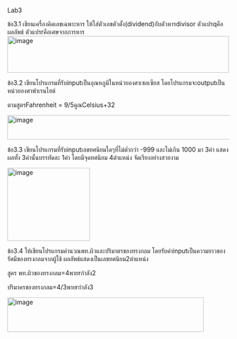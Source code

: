 Lab3 

ข้อ3.1 เขียนเครื่องคิดเลขเฉพาะหาร  ให้ใส่ตัวเลขตัวตั้ง(dividend)กับตัวหารdivisor ตัวแปรqคือผลลัพธ์ ตัวแปรrคือเศษจากการหาร
<img width="502" height="83" alt="image" src="https://github.com/user-attachments/assets/e40b166b-174c-4b49-a2c7-8f01b8d0d1d6" />

ข้อ3.2 เขียนโปรแกรมที่รับinputเป็นอุณหภูมิในหน่วยองศาเซลเซียส โดยโปรแกรมจะoutputเป็นหน่วยองศาฟาเรนไฮต์

ตามสูตรFahrenheit = 9/5คูณCelsius+32

<img width="718" height="55" alt="image" src="https://github.com/user-attachments/assets/3a716c61-b42b-4d99-8958-ffe5f92c244b" />

ข้อ3.3 เขียนโปรแกรมที่รับinputเลขทศนิยมใดๆที่ไม่ต่ำกว่า -999 และไม่เกิน 1000 มา 3ค่า แสดงผลทั้ง 3ค่านั้นบรรทัดละ 1ค่า โดยมีจุดทศนิยม 4ตำแหน่ง จัดเรียงอย่างสวยงาม

<img width="187" height="165" alt="image" src="https://github.com/user-attachments/assets/f8122e46-a139-4f6b-a241-6e734843a768" />

ข้อ3.4 ให้เขียนโปรแกรมคำนวณพท.ผิวและปริมาตรของทรงกลม โดยรับค่าinputเป็นความยาวของรัศมีของทรงกลมจากผู้ใช้ ผลลัพธ์แสดงเป็นเลขทศนิยม2ตำแหน่ง

สูคร พท.ผิวของทรงกลม=4พายrกำลัง2

ปริมาครของทรงกลม=4/3พายrกำลัง3

<img width="445" height="78" alt="image" src="https://github.com/user-attachments/assets/fc3c8669-5bee-41d5-85e8-c01af8bcd68e" />
